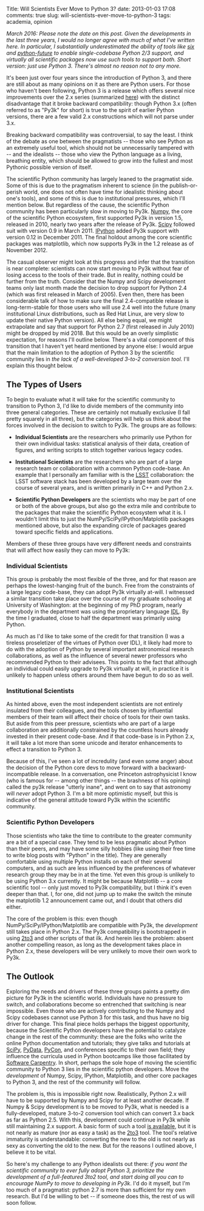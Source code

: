 Title: Will Scientists Ever Move to Python 3?
date: 2013-01-03 17:08
comments: true
slug: will-scientists-ever-move-to-python-3
tags: academia, opinion

<!-- PELICAN_BEGIN_SUMMARY -->
*March 2016: Please note the date on this post. Given the developments in the last three years, I would no longer agree with much of what I've written here. In particular, I substantially underestimated the ability of tools like [six](http://pythonhosted.org/six/) and [python-future](http://python-future.org/) to enable single-codebase Python 2/3 support, and virtually all scientific packages now use such tools to support both. Short version: just use Python 3. There's almost no reason not to any more.*

It's been just over four years since the introduction of Python 3, and there
are still about as many opinions on it as there are Python users.  For
those who haven't been following, Python 3 is a release
which offers several nice improvements over the 2.x series
(summarized [here](http://docs.python.org/3/whatsnew/3.0.html))
with the distinct disadvantage that it broke backward compatibility:
though Python 3.x (often referred to as "Py3k" for short)
is true to the spirit of earlier Python versions,
there are a few valid 2.x constructions which will not parse under 3.x.

Breaking backward compatibility was controversial, to say the least.  I
think of the debate as one between the pragmatists -- those who see Python
as an extremely useful tool, which should not be unnecessarily tampered with --
and the idealists -- those who view the Python language
as a living, breathing entity, which should be allowed to grow into the
fullest and most Pythonic possible version of itself.

<!-- PELICAN_END_SUMMARY -->

The scientific Python community has largely leaned to the pragmatist side.  Some
of this is due to the pragmatism inherent to science (in the publish-or-perish
world, one does not often have time for idealistic thinking about one's tools),
and some of this is due to institutional pressures, which I'll mention below.
But regardless of the cause, the scientific Python community has been
particularly slow in moving to Py3k.  [Numpy](http://www.numpy.org), the
core of the scientific Python ecosystem, first supported Py3k in version
1.5, released in 2010, nearly two years after the release of Py3k.
[Scipy](http://www.scipy.org) followed suit with version 0.9
in March 2011.  [IPython](http://www.ipython.org) added Py3k support
with version 0.12 in December 2011.  The final holdout among
the core scientific packages was matplotlib, which now supports Py3k in the
1.2 release as of November 2012.

The casual observer might look at this progress
and infer that the transition is near
complete: scientists can now start moving to Py3k without fear of losing
access to the tools of their trade.  But in reality, nothing could be further
from the truth.  Consider that the Numpy and Scipy development teams only
last month made the decision to drop support for Python 2.4 (which was first
released in March of 2005).  Even then, there has been considerable talk of how
to make sure the final 2.4-compatible release is long-term-stable for those
users who will use 2.4 well into the future (many institutional Linux
distributions, such as Red Hat Linux, are very slow to update their
native Python version).
All else being equal, we might extrapolate and say that support for Python 2.7
(first released in July 2010) might be dropped by mid 2018.  But this would
be an overly simplistic expectation, for reasons I'll outline below.
There's a vital component of this transition that I haven't yet heard
mentioned by anyone else:
I would argue that the main limitation to the adoption of Python 3
by the scientific community lies in *the lack of a well-developed 3-to-2
conversion tool*.  I'll explain this thought below.

## The Types of Users ###

To begin to evaluate what it will take for the
scientific community to transition to
Python 3, I'd like to divide members of the community into three general
categories.  These are certainly not mutually exclusive (I fall pretty
squarely in all three), but the categories will
help us think about the forces involved in the
decision to switch to Py3k.  The groups are as follows:

- **Individual Scientists** are the researchers who primarily use
  Python for their own individual tasks: statistical analysis of their data,
  creation of figures, and writing scripts to stitch together various legacy
  codes.

- **Institutional Scientists** are the researchers who are part of a large
  research team or collaboration with a common Python code-base.  An example
  that I personally am
  familiar with is the [LSST](http://www.lsst.org) collaboration:
  the LSST software stack has been developed by a large team over the course
  of several years, and is written primarily in C++ and Python 2.x.

- **Scientific Python Developers**
  are the scientists who may be part of one or both of the above groups,
  but also go the extra mile and contribute to the packages that
  make the scientific Python ecosystem what it is.  I wouldn't limit this to
  just the NumPy/SciPy/IPython/Matplotlib packages mentioned above, but also
  the expanding circle of packages geared toward specific fields and
  applications.

Members of these three groups have very different needs and constraints that
will affect how easily they can move to Py3k:

### Individual Scientists ###
This group is probably the most flexible of the three, and for that reason
are perhaps the lowest-hanging fruit of the bunch.
Free from the constraints of a large legacy
code-base, they can adopt Py3k virtually at-will.  I witnessed
a similar transition take place
over the course of my graduate schooling at University of Washington: at the
beginning of my PhD program, nearly everybody in the department was
using the proprietary language [IDL](http://www.exelisvis.com/idl/).
By the time I graduated,
close to half the department was primarily using Python.

As much as I'd like
to take some of the credit for that transition (I was a tireless proseletizer
of the virtues of Python over IDL),
it likely had more to do with the adoption of
Python by several important astronomical research collaborations, as well
as the influence of several newer professors who recommended Python to
their advisees.  This points to the fact that
although an individual could easily upgrade to Py3k virtually at
will, in practice it is unlikely to happen unless others around them have
begun to do so as well.

### Institutional Scientists ###
As hinted above, even the most independent scientists are not entirely
insulated from their colleagues, and the tools chosen by influential
members of their team will affect their choice of tools for their own tasks.
But aside from this peer pressure, scientists who are part of a large
collaboration are additionally constrained by the countless hours
already invested in their present code-base. And if that code-base is
in Python 2.x, it will take a lot more than some unicode and iterator
enhancements to effect a transition to Python 3.

Because of this, I've seen a lot of incredulity (and even some
anger) about the decision of the Python core devs to move forward with a
backward-incompatible release.  In a conversation, one Princeton
astrophysicist I know (who is famous for -- among other things --
the brashness of his opining) called
the py3k release "utterly inane", and went on to say that astronomy will
*never* adopt Python 3.  I'm a bit more optimistic myself, but this is
indicative of the general attitude toward Py3k within the scientific
community.

### Scientific Python Developers ###
Those scientists who take the time to contribute to the greater community are
a bit of a special case.  They tend to be less pragmatic about Python than
their peers, and may have some silly hobbies (like using their free time
to write blog posts with "Python" in the title).
They are generally comfortable using multiple Python installs
on each of their several computers, and as such are less influenced by the
preferences of whatever research group they may be in at the time.
Yet even this group is unlikely to be using Python 3.x currently.
It might be because Matplotlib -- a core scientific tool -- only just moved
to Py3k compatibility, but I think it's even deeper than that.  I, for one,
did not jump up to make the switch the minute the matplotlib 1.2 announcement
came out, and I doubt that others did either.

The core of the problem is this: even though NumPy/SciPy/IPython/Matplotlib
are compatible with Py3k, the *development* still takes place in Python 2.x.
The Py3k compatibility is bootstrapped in using
[2to3](http://wiki.python.org/moin/2to3)
and other scripts of that ilk.  And herein lies the problem:
absent another compelling reason, as long as the development takes place
in Python 2.x, these developers will be very unlikely to move
their own work to Py3k.

## The Outlook ##
Exploring the needs and drivers of these three groups paints a pretty dim
picture for Py3k in the scientific world.
Individuals have no pressure to switch, and
collaborations become so entrenched that switching is near impossible.
Even those who are actively contributing to the Numpy and Scipy codebases
cannot use Python 3 for this task, and thus have no big driver for change.
This final piece holds perhaps the biggest opportunity,
because the Scientific Python developers have the potential
to catalyze change in the rest of the community: these are the folks who write
the online Python documentation and tutorials; they give talks and tutorials
at [SciPy](http://conference.scipy.org/), [PyData](http://www.pydata.org),
[PyCon](http://www.pycon.org),
and conferences specific to their own field; they influence the
curricula used in Python bootcamps like those facilitated by
[Software Carpentry](http://software-carpentry.org/).  In short, perhaps the
sole hope of moving the scientific community to Python 3 lies in the
scientific python developers.  Move the *development* of Numpy, Scipy, IPython,
Matplotlib, and other core packages to Python 3, and the rest of the
community will follow.

The problem is, this is impossible right now.  Realistically, Python 2.x will
have to be supported by Numpy and Scipy for at least another decade.
If Numpy & Scipy development is to be moved to Py3k, what is needed is a
fully-developed, mature 3-to-2 conversion tool which can convert 3.x back as
far as Python 2.5.  With this, development could continue in Py3k while still
maintaining 2.x support.  A basic form of such a tool
[is available](http://wiki.python.org/moin/3to2), but it is not nearly
as mature (nor as easy a task)
as the [2to3](http://wiki.python.org/moin/2to3) tool.
The tool's relative immaturity
is understandable: converting the new to the old is not nearly as sexy as
converting the old to the new.  But for the reasons I outlined above, I
believe it to be vital.

So here's my challenge to any Python idealists out there:
*if you want the scientific community to ever fully adopt Python 3,
prioritize the development of a full-featured 3to2 tool,
and start doing all you can to encourage NumPy to move to
developing in Py3k*.  I'd do it myself, but I'm too much of
a pragmatist: python 2.7 is more than sufficient for my own research.
But I'd be willing to bet -- if someone does this, the rest of us will
soon follow.
